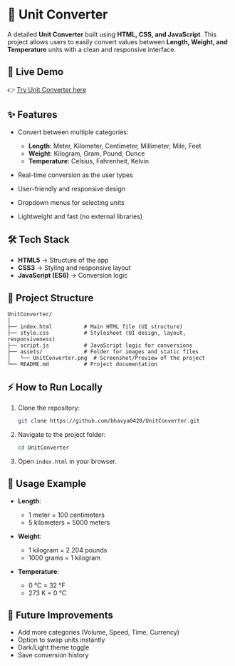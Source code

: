 # 🔄 Unit Converter

A detailed **Unit Converter** built using **HTML, CSS, and JavaScript**.
This project allows users to easily convert values between **Length, Weight, and Temperature** units with a clean and responsive interface.

## 🚀 Live Demo

👉 [Try Unit Converter here](https://bhavya0420.github.io/UnitConverter/)

## ✨ Features

* Convert between multiple categories:

  * **Length**: Meter, Kilometer, Centimeter, Millimeter, Mile, Feet
  * **Weight**: Kilogram, Gram, Pound, Ounce
  * **Temperature**: Celsius, Fahrenheit, Kelvin
* Real-time conversion as the user types
* User-friendly and responsive design
* Dropdown menus for selecting units
* Lightweight and fast (no external libraries)

## 🛠️ Tech Stack

* **HTML5** → Structure of the app
* **CSS3** → Styling and responsive layout
* **JavaScript (ES6)** → Conversion logic

## 📂 Project Structure

```
UnitConverter/
│
├── index.html          # Main HTML file (UI structure)
├── style.css           # Stylesheet (UI design, layout, responsiveness)
├── script.js           # JavaScript logic for conversions
├── assets/             # Folder for images and static files
│   └── UnitConverter.png  # Screenshot/Preview of the project
└── README.md           # Project documentation
```

## ⚡ How to Run Locally

1. Clone the repository:

   ```bash
   git clone https://github.com/bhavya0420/UnitConverter.git
   ```
2. Navigate to the project folder:

   ```bash
   cd UnitConverter
   ```
3. Open `index.html` in your browser.

## 🎯 Usage Example

* **Length**:

  * 1 meter = 100 centimeters
  * 5 kilometers = 5000 meters

* **Weight**:

  * 1 kilogram = 2.204 pounds
  * 1000 grams = 1 kilogram

* **Temperature**:

  * 0 °C = 32 °F
  * 273 K = 0 °C

## 📌 Future Improvements

* Add more categories (Volume, Speed, Time, Currency)
* Option to swap units instantly
* Dark/Light theme toggle
* Save conversion history
